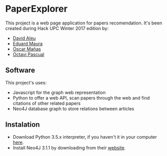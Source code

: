 # PaperExplorer

This project is a web page application for papers recomendation.
It's been created during Hack UPC Winter 2017 edition by:
- [David Aleu](https://github.com/daleu)
- [Eduard Maura](https://github.com/mapu77)
- [Oscar Mañas](https://github.com/oscmansan)
- [Octavi Pascual](https://github.com/EikaNN)

## Software
This project's uses:
- Javascript for the graph web representation
- Python to offer a web API, scan papers through the web and find citations of other related papers
- Neo4J database graph to store relations between articles

## Instalation
- Download Python 3.5.x interpreter, if you haven't it in your computer [here](https://www.python.org/downloads/).
- Install Neo4J 3.1.1 by downloading from their [website](https://neo4j.com/download/).


